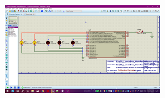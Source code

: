 ![E9.png](https://github.com/Subhankar2000/MSP430G2553-Proteus-v8.9-Simulation/blob/master/blob/E9.png)